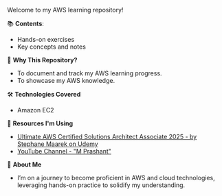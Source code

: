 Welcome to my AWS learning repository!

📚 **Contents**:

- Hands-on exercises
- Key concepts and notes

🚀 **Why This Repository?**

- To document and track my AWS learning progress.
- To showcase my AWS knowledge.

🛠️ **Technologies Covered**

- Amazon EC2

📖 **Resources I'm Using**

- [Ultimate AWS Certified Solutions Architect Associate 2025 - by Stephane Maarek on Udemy](https://www.udemy.com/course/aws-certified-solutions-architect-associate-saa-c03/learn/lecture/13531264#overview)
- [YouTube Channel - &#34;M Prashant&#34;](https://www.youtube.com/@MPrashant)

📝 **About Me**

- I’m on a journey to become proficient in AWS and cloud technologies, leveraging hands-on practice to solidify my understanding.
